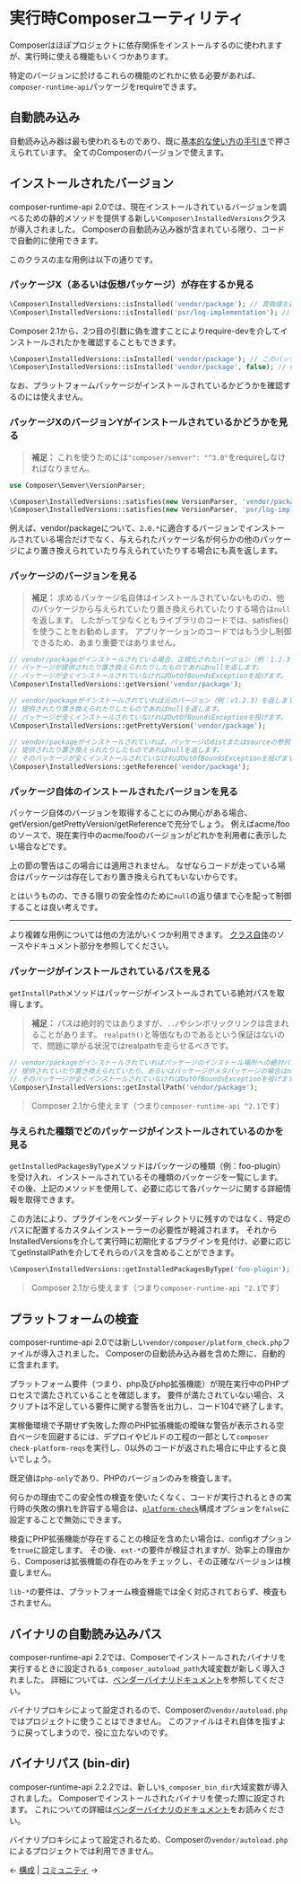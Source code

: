 # 実行時Composerユーティリティ

Composerはほぼプロジェクトに依存関係をインストールするのに使われますが、実行時に使える機能もいくつかあります。

特定のバージョンに於けるこれらの機能のどれかに依る必要があれば、`composer-runtime-api`パッケージをrequireできます。

## 自動読み込み

自動読み込み器は最も使われるものであり、既に[基本的な使い方の手引き](01-basic-usage.md#autoloading)で押さえられています。
全てのComposerのバージョンで使えます。

## インストールされたバージョン

composer-runtime-api
2.0では、現在インストールされているバージョンを調べるための静的メソッドを提供する新しい`Composer\InstalledVersions`クラスが導入されました。
Composerの自動読み込み器が含まれている限り、コードで自動的に使用できます。

このクラスの主な用例は以下の通りです。

### パッケージX（あるいは仮想パッケージ）が存在するか見る

```php
\Composer\InstalledVersions::isInstalled('vendor/package'); // 真偽値を返す
\Composer\InstalledVersions::isInstalled('psr/log-implementation'); // 真偽値を返す
```

Composer 2.1から、2つ目の引数に偽を渡すことによりrequire-devを介してインストールされたかを確認することもできます。

```php
\Composer\InstalledVersions::isInstalled('vendor/package'); // このパッケージがインストールされていれば真を返す
\Composer\InstalledVersions::isInstalled('vendor/package', false); // vendor/packageがrequireにあれば真を、require-devにあれば偽を返す
```

なお、プラットフォームパッケージがインストールされているかどうかを確認するのには使えません。

### パッケージXのバージョンYがインストールされているかどうかを見る

> **補足：** これを使うためには`"composer/semver": "^3.0"`をrequireしなければなりません。

```php
use Composer\Semver\VersionParser;

\Composer\InstalledVersions::satisfies(new VersionParser, 'vendor/package', '2.0.*');
\Composer\InstalledVersions::satisfies(new VersionParser, 'psr/log-implementation', '^1.0');
```

例えば、vendor/packageについて、`2.0.*`に適合するバージョンでインストールされている場合だけでなく、与えられたパッケージ名が何らかの他のパッケージにより置き換えられていたり与えられていたりする場合にも真を返します。

### パッケージのバージョンを見る

> **補足：**
> 求めるパッケージ名自体はインストールされていないものの、他のパッケージから与えられていたり置き換えられていたりする場合は`null`を返します。
> したがって少なくともライブラリのコードでは、satisfies()を使うことをお勧めします。
> アプリケーションのコードではもう少し制御できるため、あまり重要ではありません。

```php
// vendor/packageがインストールされている場合、正規化されたバージョン（例：1.2.3.0）が返ります。
// パッケージが提供されたり置き換えられたりしたものであればnullを返します。
// パッケージが全くインストールされていなければOutOfBoundsExceptionを投げます。
\Composer\InstalledVersions::getVersion('vendor/package');
```

```php
// vendor/packageがインストールされていれば元のバージョン（例：v1.2.3）を返します。
// 提供されたり置き換えられたりしたものであればnullを返します。
// パッケージが全くインストールされていなければOutOfBoundsExceptionを投げます。
\Composer\InstalledVersions::getPrettyVersion('vendor/package');
```

```php
// vendor/packageがインストールされていれば、パッケージのdistまたはsourceの参照（例：gitのコミットハッシュ）を返します。
// 提供されたり置き換えられたりしたものであればnullを返します。
// そのパッケージが全くインストールされていなければOutOfBoundsExceptionを投げます。
\Composer\InstalledVersions::getReference('vendor/package');
```

### パッケージ自体のインストールされたバージョンを見る

パッケージ自体のバージョンを取得することにのみ関心がある場合、getVersion/getPrettyVersion/getReferenceで充分でしょう。
例えばacme/fooのソースで、現在実行中のacme/fooのバージョンがどれかを利用者に表示したい場合などです。

上の節の警告はこの場合には適用されません。
なぜならコードが走っている場合はパッケージは存在しており置き換えられてもいないからです。

とはいうものの、できる限りの安全性のために`null`の返り値まで心を配って制御することは良い考えです。

----

より複雑な用例については他の方法がいくつか利用できます。
[クラス自体](https://github.com/composer/composer/blob/main/src/Composer/InstalledVersions.php)のソースやドキュメント部分を参照してください。

### パッケージがインストールされているパスを見る

`getInstallPath`メソッドはパッケージがインストールされている絶対パスを取得します。

> **補足：** パスは絶対的ではありますが、`../`やシンボリックリンクは含まれることがあります。
> `realpath()`と等価なものであるという保証はないので、問題に挙がる状況ではrealpathを走らせるべきです。

```php
// vendor/packageがインストールされていればパッケージのインストール場所への絶対パスを返します。
// 提供されていたり置き換えられていたり、あるいはパッケージがメタパッケージの場合はnullを返します。
// そのパッケージが全くインストールされていなければOutOfBoundsExceptionを投げます。
\Composer\InstalledVersions::getInstallPath('vendor/package');
```

> Composer 2.1から使えます（つまり`composer-runtime-api ^2.1`です）

### 与えられた種類でどのパッケージがインストールされているのかを見る

`getInstalledPackagesByType`メソッドはパッケージの種類（例：foo-plugin）を受け入れ、インストールされているその種類のパッケージを一覧にします。
その後、上記のメソッドを使用して、必要に応じて各パッケージに関する詳細情報を取得できます。

この方法により、プラグインをベンダーディレクトリに残すのではなく、特定のパスに配置するカスタムインストーラーの必要性が軽減されます。
それからInstalledVersionsを介して実行時に初期化するプラグインを見付け、必要に応じてgetInstallPathを介してそれらのパスを含めることができます。

```php
\Composer\InstalledVersions::getInstalledPackagesByType('foo-plugin');
```

> Composer 2.1から使えます（つまり`composer-runtime-api ^2.1`です）

## プラットフォームの検査

composer-runtime-api
2.0では新しい`vendor/composer/platform_check.php`ファイルが導入されました。
Composerの自動読み込み器を含めた際に、自動的に含まれます。

プラットフォーム要件（つまり、php及びphp拡張機能）が現在実行中のPHPプロセスで満たされていることを確認します。
要件が満たされていない場合、スクリプトは不足している要件に関する警告を出力し、コード104で終了します。

実稼働環境で予期せず失敗した際のPHP拡張機能の曖昧な警告が表示される空白ページを回避するには、デプロイやビルドの工程の一部として`composer
check-platform-reqs`を実行し、0以外のコードが返された場合に中止すると良いでしょう。

既定値は`php-only`であり、PHPのバージョンのみを検査します。

何らかの理由でこの安全性の検査を使いたくなく、コードが実行されるときの実行時の失敗の惧れを許容する場合は、[`platform-check`](06-config.md#platform-check)構成オプションを`false`に設定することで無効にできます。

検査にPHP拡張機能が存在することの検証を含めたい場合は、configオプションを`true`に設定します。
その後、`ext-*`の要件が検証されますが、効率上の理由から、Composerは拡張機能の存在のみをチェックし、その正確なバージョンは検査しません。

`lib-*`の要件は、プラットフォーム検査機能では全く対応されておらず、検査もされません。

## バイナリの自動読み込みパス

composer-runtime-api
2.2では、Composerでインストールされたバイナリを実行するときに設定される`$_composer_autoload_path`大域変数が新しく導入されました。
詳細については、[ベンダーバイナリドキュメント](articles/vendor-binaries.md#finding-the-composer-autoloader-from-a-binary)を参照してください。

バイナリプロキシによって設定されるので、Composerの`vendor/autoload.php`ではプロジェクトに使うことはできません。
このファイルはそれ自体を指すように戻ってしまうので、役に立たないのです。

## バイナリパス (bin-dir)

composer-runtime-api 2.2.2では、新しい`$_composer_bin_dir`大域変数が導入されました。
Composerでインストールされたバイナリを使った際に設定されます。
これについての詳細は[ベンダーバイナリのドキュメント](articles/vendor-binaries.md#finding-the-composer-bin-dir-from-a-binary)をお読みください。

バイナリプロキシによって設定されるため、Composerの`vendor/autoload.php`によるプロジェクトでは利用できません。

&larr; [構成](06-config.md)  | [コミュニティ](08-community.md) &rarr;
